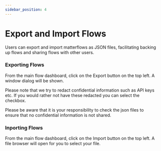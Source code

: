 ```yaml
---
sidebar_position: 4
---
```


# Export and Import Flows

Users can export and import matterflows as JSON files, facilitating backing up flows and sharing flows with other users.

### Exporting Flows

From the main flow dashboard, click on the Export button on the top left. A window dialog will be shown.

Please note that we try to redact confidential information such as API keys etc. If you would rather not have these redacted you can select the checkbox.

Please be aware that it is your responsibility to check the json files to ensure that no confidential information is not shared.

### Inporting Flows

From the main flow dashboard, click on the Import button on the top left. A file browser will open for you to select your file.
